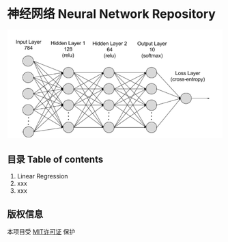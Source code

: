 # 神经网络 Neural Network Repository
![What is Neural Network?](public_images/nn.png)

## 目录 Table of contents
1. Linear Regression
2. xxx
3. xxx

## 版权信息
本项目受 [MIT许可证](LICENSE) 保护

